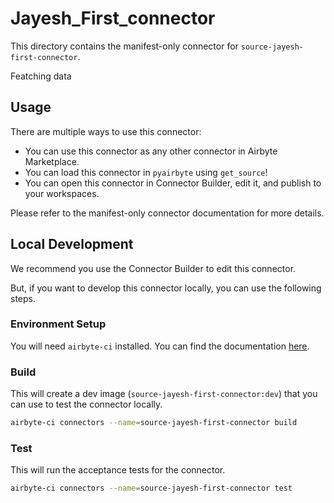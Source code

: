 # Jayesh_First_connector
This directory contains the manifest-only connector for `source-jayesh-first-connector`.

Featching data

## Usage
There are multiple ways to use this connector:
- You can use this connector as any other connector in Airbyte Marketplace.
- You can load this connector in `pyairbyte` using `get_source`!
- You can open this connector in Connector Builder, edit it, and publish to your workspaces.

Please refer to the manifest-only connector documentation for more details.

## Local Development
We recommend you use the Connector Builder to edit this connector.

But, if you want to develop this connector locally, you can use the following steps.

### Environment Setup
You will need `airbyte-ci` installed. You can find the documentation [here](airbyte-ci).

### Build
This will create a dev image (`source-jayesh-first-connector:dev`) that you can use to test the connector locally.
```bash
airbyte-ci connectors --name=source-jayesh-first-connector build
```

### Test
This will run the acceptance tests for the connector.
```bash
airbyte-ci connectors --name=source-jayesh-first-connector test
```

